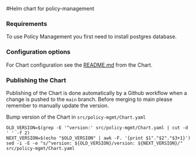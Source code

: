 #Helm chart for policy-management

### Requirements
To use Policy Management you first need to install postgres database.


### Configuration options
For Chart configuration see the [README.md](src/policy-mgmt/README.md) from the Chart.

### Publishing the Chart
Publishing of the Chart is done automatically by a Github workflow when a change is pushed to the `main` branch. Before merging to main please remember to manually update the version.

Bump version of the Chart in `src/policy-mgmt/Chart.yaml`
```shell
OLD_VERSION=$(grep -E '^version:' src/policy-mgmt/Chart.yaml | cut -d ' ' -f 2)
NEXT_VERSION=$(echo "$OLD_VERSION" | awk -F. '{print $1"."$2"."$3+1}')
sed -i -E -e "s/^version: ${OLD_VERSION}/version: ${NEXT_VERSION}/" src/policy-mgmt/Chart.yaml
```